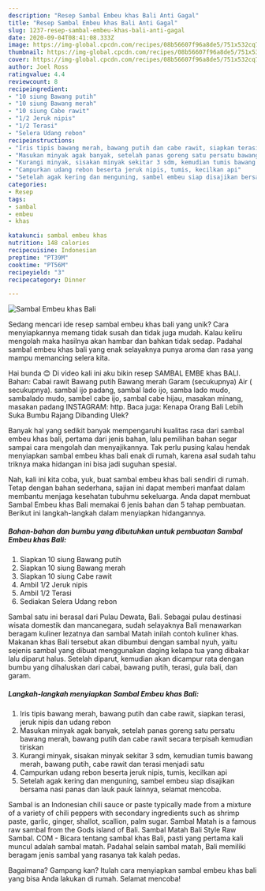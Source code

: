 ```yaml
---
description: "Resep Sambal Embeu khas Bali Anti Gagal"
title: "Resep Sambal Embeu khas Bali Anti Gagal"
slug: 1237-resep-sambal-embeu-khas-bali-anti-gagal
date: 2020-09-04T08:41:08.333Z
image: https://img-global.cpcdn.com/recipes/08b56607f96a8de5/751x532cq70/sambal-embeu-khas-bali-foto-resep-utama.jpg
thumbnail: https://img-global.cpcdn.com/recipes/08b56607f96a8de5/751x532cq70/sambal-embeu-khas-bali-foto-resep-utama.jpg
cover: https://img-global.cpcdn.com/recipes/08b56607f96a8de5/751x532cq70/sambal-embeu-khas-bali-foto-resep-utama.jpg
author: Joel Ross
ratingvalue: 4.4
reviewcount: 8
recipeingredient:
- "10 siung Bawang putih"
- "10 siung Bawang merah"
- "10 siung Cabe rawit"
- "1/2 Jeruk nipis"
- "1/2 Terasi"
- "Selera Udang rebon"
recipeinstructions:
- "Iris tipis bawang merah, bawang putih dan cabe rawit, siapkan terasi, jeruk nipis dan udang rebon"
- "Masukan minyak agak banyak, setelah panas goreng satu persatu bawang merah, bawang putih dan cabe rawit secara terpisah kemudian tiriskan"
- "Kurangi minyak, sisakan minyak sekitar 3 sdm, kemudian tumis bawang merah, bawang putih, cabe rawit dan terasi menjadi satu"
- "Campurkan udang rebon beserta jeruk nipis, tumis, kecilkan api"
- "Setelah agak kering dan menguning, sambel embeu siap disajikan bersama nasi panas dan lauk pauk lainnya, selamat mencoba."
categories:
- Resep
tags:
- sambal
- embeu
- khas

katakunci: sambal embeu khas 
nutrition: 148 calories
recipecuisine: Indonesian
preptime: "PT39M"
cooktime: "PT56M"
recipeyield: "3"
recipecategory: Dinner

---
```



![Sambal Embeu khas Bali](https://img-global.cpcdn.com/recipes/08b56607f96a8de5/751x532cq70/sambal-embeu-khas-bali-foto-resep-utama.jpg)

Sedang mencari ide resep sambal embeu khas bali yang unik? Cara menyiapkannya memang tidak susah dan tidak juga mudah. Kalau keliru mengolah maka hasilnya akan hambar dan bahkan tidak sedap. Padahal sambal embeu khas bali yang enak selayaknya punya aroma dan rasa yang mampu memancing selera kita.

Hai bunda 😊 Di video kali ini aku bikin resep SAMBAL EMBE khas BALI. Bahan: Cabai rawit Bawang putih Bawang merah Garam (secukupnya) Air ( secukupnya). sambal ijo padang, sambal lado ijo, samba lado mudo, sambalado mudo, sambel cabe ijo, sambal cabe hijau, masakan minang, masakan padang INSTAGRAM: http. Baca juga: Kenapa Orang Bali Lebih Suka Bumbu Rajang Dibanding Ulek?

Banyak hal yang sedikit banyak mempengaruhi kualitas rasa dari sambal embeu khas bali, pertama dari jenis bahan, lalu pemilihan bahan segar sampai cara mengolah dan menyajikannya. Tak perlu pusing kalau hendak menyiapkan sambal embeu khas bali enak di rumah, karena asal sudah tahu triknya maka hidangan ini bisa jadi suguhan spesial.


Nah, kali ini kita coba, yuk, buat sambal embeu khas bali sendiri di rumah. Tetap dengan bahan sederhana, sajian ini dapat memberi manfaat dalam membantu menjaga kesehatan tubuhmu sekeluarga. Anda dapat membuat Sambal Embeu khas Bali memakai 6 jenis bahan dan 5 tahap pembuatan. Berikut ini langkah-langkah dalam menyiapkan hidangannya.

<!--inarticleads1-->

##### Bahan-bahan dan bumbu yang dibutuhkan untuk pembuatan Sambal Embeu khas Bali:

1. Siapkan 10 siung Bawang putih
1. Siapkan 10 siung Bawang merah
1. Siapkan 10 siung Cabe rawit
1. Ambil 1/2 Jeruk nipis
1. Ambil 1/2 Terasi
1. Sediakan Selera Udang rebon


Sambal satu ini berasal dari Pulau Dewata, Bali. Sebagai pulau destinasi wisata domestik dan mancanegara, sudah selayaknya Bali menawarkan beragam kuliner lezatnya dan sambal Matah inilah contoh kuliner khas. Makanan khas Bali tersebut akan dibumbui dengan sambal nyuh, yaitu sejenis sambal yang dibuat menggunakan daging kelapa tua yang dibakar lalu diparut halus. Setelah diparut, kemudian akan dicampur rata dengan bumbu yang dihaluskan dari cabai, bawang putih, terasi, gula bali, dan garam. 

<!--inarticleads2-->

##### Langkah-langkah menyiapkan Sambal Embeu khas Bali:

1. Iris tipis bawang merah, bawang putih dan cabe rawit, siapkan terasi, jeruk nipis dan udang rebon
1. Masukan minyak agak banyak, setelah panas goreng satu persatu bawang merah, bawang putih dan cabe rawit secara terpisah kemudian tiriskan
1. Kurangi minyak, sisakan minyak sekitar 3 sdm, kemudian tumis bawang merah, bawang putih, cabe rawit dan terasi menjadi satu
1. Campurkan udang rebon beserta jeruk nipis, tumis, kecilkan api
1. Setelah agak kering dan menguning, sambel embeu siap disajikan bersama nasi panas dan lauk pauk lainnya, selamat mencoba.


Sambal is an Indonesian chili sauce or paste typically made from a mixture of a variety of chili peppers with secondary ingredients such as shrimp paste, garlic, ginger, shallot, scallion, palm sugar. Sambal Matah is a famous raw sambal from the Gods island of Bali. Sambal Matah Bali Style Raw Sambal. COM - Bicara tentang sambal khas Bali, pasti yang pertama kali muncul adalah sambal matah. Padahal selain sambal matah, Bali memiliki beragam jenis sambal yang rasanya tak kalah pedas. 

Bagaimana? Gampang kan? Itulah cara menyiapkan sambal embeu khas bali yang bisa Anda lakukan di rumah. Selamat mencoba!
